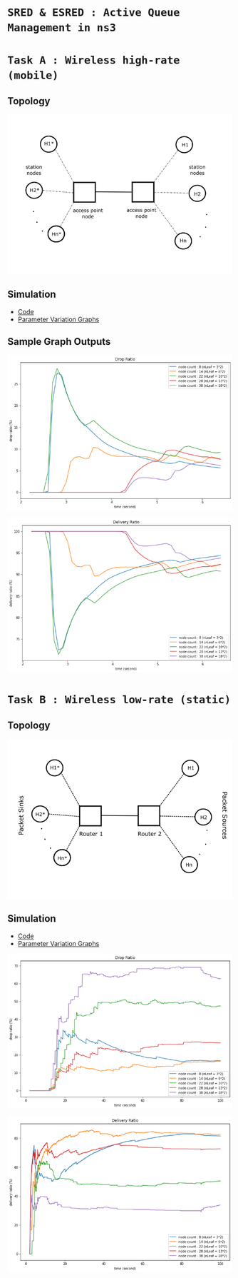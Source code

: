 # **`SRED & ESRED : Active Queue Management in ns3`**

# **`Task A : Wireless high-rate (mobile)`**

## **Topology**

![](drawings/wireless/wireless-high-rate.png)


## **Simulation**

- [Code](wireless-high-rate/wireless-high-rate.cc)
- [Parameter Variation Graphs](drawings/wifi)

## **Sample Graph Outputs**

![](drawings/wifi/node/drop.png)

![](drawings/wifi/node/delivery.png)



# **`Task B : Wireless low-rate (static)`**


## **Topology**

![](drawings/wireless/wireless-lrwpan.png)


## **Simulation**

- [Code](wireless-low-rate/wireless-low-rate.cc)
- [Parameter Variation Graphs](drawings/lrpwan)

![](drawings/lrwpan/node/drop.png)

![](drawings/lrwpan/node/delivery.png)